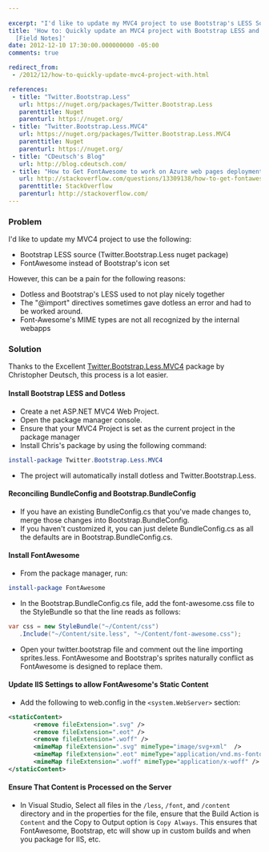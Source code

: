 ```yaml
---
 
excerpt: "I'd like to update my MVC4 project to use Bootstrap's LESS Source and FontAwesome."
title: 'How to: Quickly update an MVC4 project with Bootstrap LESS and FontAwesome
  [Field Notes]'
date: 2012-12-10 17:30:00.000000000 -05:00
comments: true

redirect_from:
 - /2012/12/how-to-quickly-update-mvc4-project-with.html

references: 
 - title: "Twitter.Bootstrap.Less"
   url: https://nuget.org/packages/Twitter.Bootstrap.Less
   parenttitle: Nuget
   parenturl: https://nuget.org/
 - title: "Twitter.Bootstrap.Less.MVC4"
   url: https://nuget.org/packages/Twitter.Bootstrap.Less.MVC4
   parenttitle: Nuget
   parenturl: https://nuget.org/
 - title: "CDeutsch's Blog"
   url: http://blog.cdeutsch.com/
 - title: "How to Get FontAwesome to work on Azure web pages deployment?"
   url: http://stackoverflow.com/questions/13309138/how-to-get-fontawesome-to-work-on-an-azure-web-pages-deployment
   parenttitle: StackOverflow
   parenturl: http://stackoverflow.com/
---
```

### Problem
I'd like to update my MVC4 project to use the following:

* Bootstrap LESS source (Twitter.Bootstrap.Less nuget package)
* FontAwesome instead of Bootstrap's icon set

However, this can be a pain for the following reasons:

* Dotless and Bootstrap's LESS used to not play nicely together
* The "@import" directives sometimes gave dotless an error and had to be worked around.
* Font-Awesome's MIME types are not all recognized by the internal webapps

### Solution
Thanks to the Excellent [Twitter.Bootstrap.Less.MVC4][Nuget Link] package by Christopher Deutsch, this process is a lot easier.

#### Install Bootstrap LESS and Dotless

* Create a net ASP.NET MVC4 Web Project.
* Open the package manager console.
* Ensure that your MVC4 Project is set as the current project in the package manager
* Install Chris's package by using the following command: 

```powershell
install-package Twitter.Bootstrap.Less.MVC4
```

* The project will automatically install dotless and Twitter.Bootstrap.Less.

#### Reconciling BundleConfig and Bootstrap.BundleConfig

* If you have an existing BundleConfig.cs that you've made changes to, merge those changes into Bootstrap.BundleConfig.
* If you haven't customized it, you can just delete BundleConfig.cs as all the defaults are in Bootstrap.BundleConfig.cs.

#### Install FontAwesome

* From the package manager, run: 

```powershell
install-package FontAwesome
```
* In the Bootstrap.BundleConfig.cs file, add the font-awesome.css file to the StyleBundle so that the line reads as follows:

```csharp
var css = new StyleBundle("~/Content/css")
   .Include("~/Content/site.less", "~/Content/font-awesome.css");
```

* Open your twitter.bootstrap file and comment out the line importing sprites.less. FontAwesome and Bootstrap's sprites naturally conflict as FontAwesome is designed to replace them.

#### Update IIS Settings to allow FontAwesome's Static Content
* Add the following to web.config in the `<system.WebServer>` section:

```xml
<staticContent>
       <remove fileExtension=".svg" />
       <remove fileExtension=".eot" />
       <remove fileExtension=".woff" />
       <mimeMap fileExtension=".svg" mimeType="image/svg+xml"  />
       <mimeMap fileExtension=".eot" mimeType="application/vnd.ms-fontobject" />
       <mimeMap fileExtension=".woff" mimeType="application/x-woff" />
</staticContent>
```

#### Ensure That Content is Processed on the Server

* In Visual Studio, Select all files in the `/less`, `/font`, and `/content` directory and in the properties for the file, ensure that the Build Action is `Content` and the Copy to Output option is `Copy Always`. This ensures that FontAwesome, Bootstrap, etc will show up in custom builds and when you package for IIS, etc.

[Nuget Link]: https://nuget.org/packages/Twitter.Bootstrap.Less.MVC4
